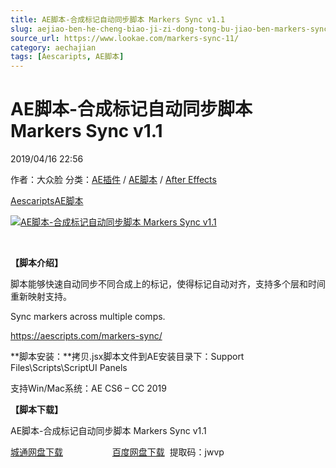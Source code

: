 ```yaml
---
title: AE脚本-合成标记自动同步脚本 Markers Sync v1.1
slug: aejiao-ben-he-cheng-biao-ji-zi-dong-tong-bu-jiao-ben-markers-sync-v1-1
source_url: https://www.lookae.com/markers-sync-11/
category: aechajian
tags: [Aescaripts, AE脚本]
---
```

# AE脚本-合成标记自动同步脚本 Markers Sync v1.1

2019/04/16 22:56

作者：大众脸
分类：[AE插件](https://www.lookae.com/after-effects/aechajian/) / [AE脚本](https://www.lookae.com/after-effects/aescripts/) / [After Effects](https://www.lookae.com/after-effects/)

[Aescaripts](https://www.lookae.com/tag/aescaripts/)[AE脚本](https://www.lookae.com/tag/ae%e8%84%9a%e6%9c%ac/)

[![AE脚本-合成标记自动同步脚本 Markers Sync v1.1](https://www.lookae.com/wp-content/uploads/2015/08/Markers-Sync.jpg "AE脚本-合成标记自动同步脚本 Markers Sync v1.1-LookAE.com")](https://www.lookae.com/wp-content/uploads/2015/08/Markers-Sync.jpg)

﻿﻿

**【脚本介绍】**

脚本能够快速自动同步不同合成上的标记，使得标记自动对齐，支持多个层和时间重新映射支持。

Sync markers across multiple comps.

https://aescripts.com/markers-sync/

**脚本安装：**拷贝.jsx脚本文件到AE安装目录下：Support Files\Scripts\ScriptUI Panels

支持Win/Mac系统：AE CS6 – CC 2019

**【脚本下载】**

AE脚本-合成标记自动同步脚本 Markers Sync v1.1

[城通网盘下载](https://lookae.ctfile.com/fs/680462-366230213)                    [百度网盘下载](https://pan.baidu.com/s/1UuUqrF__6GJGTu2TYtRAcg)  提取码：jwvp
